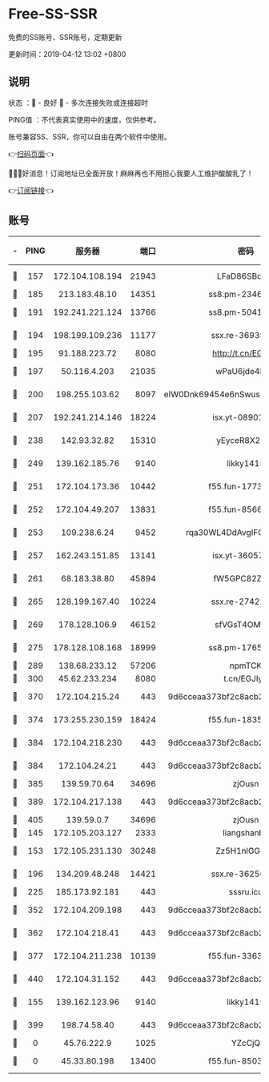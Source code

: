 # Free-SS-SSR

免费的SS账号、SSR账号，定期更新

更新时间：2019-04-12 13:02 +0800

## 说明

状态     ：🙂 - 良好 🙁 - 多次连接失败或连接超时

PING值   ：不代表真实使用中的速度，仅供参考。

账号兼容SS、SSR，你可以自由在两个软件中使用。

👉[扫码页面](https://liesauer.github.io/Free-SS-SSR/)👈

🎉🎉🎉好消息！订阅地址已全面开放！麻麻再也不用担心我要人工维护酸酸乳了！

👉[订阅链接](https://www.liesauer.net/yogurt/subscribe?ACCESS_TOKEN=DAYxR3mMaZAsaqUb)👈

## 账号

|-|PING|服务器|端口|密码|加密方式|区域|
|:----:|:----:|:-----:|-----:|:----:|:----:|:----:|
|🙂|157|172.104.108.194|21943|LFaD86SBq2lY|aes-256-cfb|JP|
|🙂|185|213.183.48.10|14351|ss8.pm-23466973|rc4-md5|RU|
|🙂|191|192.241.221.124|13766|ss8.pm-50410062|aes-256-cfb|US|
|🙂|194|198.199.109.236|11177|ssx.re-36939019|aes-256-cfb|US|
|🙂|195|91.188.223.72|8080|http://t.cn/EGJIyrl|rc4-md5|RU|
|🙂|197|50.116.4.203|21035|wPaU6jde4NZT|aes-256-cfb|US|
|🙂|200|198.255.103.62|8097|eIW0Dnk69454e6nSwuspv9DmS201tQ0D|aes-256-cfb|US|
|🙂|207|192.241.214.146|18224|isx.yt-08901257|aes-256-cfb|US|
|🙂|238|142.93.32.82|15310|yEyceR8X2EVd|aes-256-cfb|GB|
|🙂|249|139.162.185.76|9140|likky1415|aes-256-cfb|DE|
|🙂|251|172.104.173.36|10442|f55.fun-17732582|aes-256-cfb|SG|
|🙂|252|172.104.49.207|13831|f55.fun-85669624|aes-256-cfb|SG|
|🙂|253|109.238.6.24|9452|rqa30WL4DdAvgIFG6Fs3znzTa|aes-256-cfb|FR|
|🙂|257|162.243.151.85|13141|isx.yt-36057592|aes-256-cfb|US|
|🙂|261|68.183.38.80|45894|fW5GPC82Z97G|aes-256-cfb|GB|
|🙂|265|128.199.167.40|10224|ssx.re-27422632|aes-256-cfb|SG|
|🙂|269|178.128.106.9|46152|sfVGsT4OMxHC|aes-256-cfb|SG|
|🙂|275|178.128.108.168|18999|ss8.pm-17655626|aes-256-cfb|SG|
|🙂|289|138.68.233.12|57206|npmTCK|rc4-md5|US|
|🙂|300|45.62.233.234|8080|t.cn/EGJIyrl|rc4-md5|CA|
|🙂|370|172.104.215.24|443|9d6cceaa373bf2c8acb22e60b6a58be6|aes-256-cfb|US|
|🙂|374|173.255.230.159|18424|f55.fun-18352989|aes-256-cfb|US|
|🙂|384|172.104.218.230|443|9d6cceaa373bf2c8acb22e60b6a58be6|aes-256-cfb|US|
|🙂|384|172.104.24.21|443|9d6cceaa373bf2c8acb22e60b6a58be6|aes-256-cfb|US|
|🙂|385|139.59.70.64|34696|zjOusn|chacha20|IN|
|🙂|389|172.104.217.138|443|9d6cceaa373bf2c8acb22e60b6a58be6|aes-256-cfb|US|
|🙂|405|139.59.0.7|34696|zjOusn|chacha20|IN|
|🙂|145|172.105.203.127|2333|liangshanbo|chacha20|JP|
|🙂|153|172.105.231.130|30248|Zz5H1nlGGKHx|aes-256-cfb|JP|
|🙂|196|134.209.48.248|14421|ssx.re-36256299|aes-256-cfb|US|
|🙂|225|185.173.92.181|443|sssru.icu|rc4-md5|RU|
|🙂|352|172.104.209.198|443|9d6cceaa373bf2c8acb22e60b6a58be6|aes-256-cfb|US|
|🙂|362|172.104.218.41|443|9d6cceaa373bf2c8acb22e60b6a58be6|aes-256-cfb|US|
|🙂|377|172.104.211.238|10139|f55.fun-33630162|aes-256-cfb|US|
|🙂|440|172.104.31.152|443|9d6cceaa373bf2c8acb22e60b6a58be6|aes-256-cfb|US|
|🙁|155|139.162.123.96|9140|likky1415|aes-256-cfb|JP|
|🙁|399|198.74.58.40|443|9d6cceaa373bf2c8acb22e60b6a58be6|aes-256-cfb|US|
|🙁|0|45.76.222.9|1025|YZcCjQ|rc4-md5|JP|
|🙁|0|45.33.80.198|13400|f55.fun-85035043|aes-256-cfb|US|
